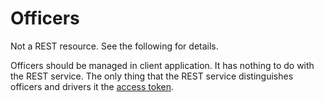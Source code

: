 # Officers

<aside class="warning">
Not a REST resource. See the following for details.
</aside>

Officers should be managed in client application. It has nothing to do with the REST service. The only thing that the REST service distinguishes officers and drivers it the [access token](#notes_authentication).
